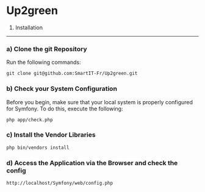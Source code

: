 Up2green
========

1) Installation
--------------------------------

### a) Clone the git Repository

Run the following commands:

    git clone git@github.com:SmartIT-Fr/Up2green.git

### b) Check your System Configuration

Before you begin, make sure that your local system is properly configured
for Symfony. To do this, execute the following:

    php app/check.php

### c) Install the Vendor Libraries

    php bin/vendors install

### d) Access the Application via the Browser and check the config

    http://localhost/Symfony/web/config.php
